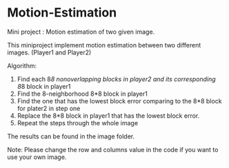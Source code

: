 # Motion-Estimation
Mini project : Motion estimation of two given image.

This miniproject implement motion estimation between two different images. (Player1 and Player2)

Algorithm:
1. Find each 8*8 nonoverlapping blocks in player2 and its corresponding 8*8 block in player1
2. Find the 8-neighborhood 8*8 block in player1
3. Find the one that has the lowest block error comparing to the 8*8 block for plater2 in step one 
4. Replace the 8*8 block in player1 that has the lowest block error.
5. Repeat the steps through the whole image

The results can be found in the image folder.

Note: Please change the row and columns value in the code if you want to use your own image.

